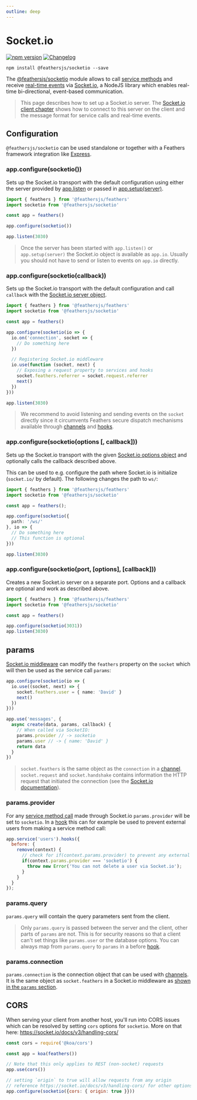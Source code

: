 ```yaml
---
outline: deep
---
```


# Socket.io

<Badges>

[![npm version](https://img.shields.io/npm/v/@feathersjs/socketio.svg?style=flat-square)](https://www.npmjs.com/package/@feathersjs/socketio)
[![Changelog](https://img.shields.io/badge/changelog-.md-blue.svg?style=flat-square)](https://github.com/feathersjs/feathers/blob/dove/packages/socketio/CHANGELOG.md)

</Badges>

```
npm install @feathersjs/socketio --save
```

The [@feathersjs/socketio](https://github.com/feathersjs/socketio) module allows to call [service methods](./services.md) and receive [real-time events](./events.md) via [Socket.io](http://socket.io/), a NodeJS library which enables real-time bi-directional, event-based communication.

<BlockQuote type="warning" label="Important">

This page describes how to set up a Socket.io server. The [Socket.io client chapter](./client/socketio.md) shows how to connect to this server on the client and the message format for service calls and real-time events.

</BlockQuote>

## Configuration

`@feathersjs/socketio` can be used standalone or together with a Feathers framework integration like [Express](./express.md).

### app.configure(socketio())

Sets up the Socket.io transport with the default configuration using either the server provided by [app.listen](./application.md#listenport) or passed in [app.setup(server)](./application.md#setupserver).

```ts
import { feathers } from '@feathersjs/feathers'
import socketio from '@feathersjs/socketio'

const app = feathers()

app.configure(socketio())

app.listen(3030)
```

<BlockQuote type="warning" label="Important">

Once the server has been started with `app.listen()` or `app.setup(server)` the Socket.io object is available as `app.io`. Usually you should not have to send or listen to events on `app.io` directly.

</BlockQuote>

### app.configure(socketio(callback))

Sets up the Socket.io transport with the default configuration and call `callback` with the [Socket.io server object](http://socket.io/docs/server-api/).

```ts
import { feathers } from '@feathersjs/feathers'
import socketio from '@feathersjs/socketio'

const app = feathers()

app.configure(socketio(io => {
  io.on('connection', socket => {
    // Do something here
  })

  // Registering Socket.io middleware
  io.use(function (socket, next) {
    // Exposing a request property to services and hooks
    socket.feathers.referrer = socket.request.referrer
    next()
  })
}))

app.listen(3030)
```

<BlockQuote type="warning">

We recommend to avoid listening and sending events on the `socket` directly since it circumvents Feathers secure dispatch mechanisms available through [channels](./channels.md) and [hooks](./hooks.md).

</BlockQuote>

### app.configure(socketio(options [, callback]))

Sets up the Socket.io transport with the given [Socket.io options object](https://github.com/socketio/engine.io#methods-1) and optionally calls the callback described above.

This can be used to e.g. configure the path where Socket.io is initialize (`socket.io/` by default). The following changes the path to `ws/`:


```ts
import { feathers } from '@feathersjs/feathers'
import socketio from '@feathersjs/socketio'

const app = feathers();

app.configure(socketio({
  path: '/ws/'
}, io => {
  // Do something here
  // This function is optional
}))

app.listen(3030)
```

### app.configure(socketio(port, [options], [callback]))

Creates a new Socket.io server on a separate port. Options and a callback are optional and work as described above.

```ts
import { feathers } from '@feathersjs/feathers'
import socketio from '@feathersjs/socketio'

const app = feathers()

app.configure(socketio(3031))
app.listen(3030)
```

## params

[Socket.io middleware](https://socket.io/docs/v4/middlewares/) can modify the `feathers` property on the `socket` which will then be used as the service call `params`:

```ts
app.configure(socketio(io => {
  io.use((socket, next) => {
    socket.feathers.user = { name: 'David' }
    next()
  })
}))

app.use('messages', {
  async create(data, params, callback) {
    // When called via SocketIO:
    params.provider // -> socketio
    params.user // -> { name: 'David' }
    return data
  }
})
```

<BlockQuote type="info">

`socket.feathers` is the same object as the `connection` in a [channel](./channels.md). `socket.request` and `socket.handshake` contains information the HTTP request that initiated the connection (see the [Socket.io documentation](https://socket.io/docs/server-api/#socket-request)).

</BlockQuote>

### params.provider

For any [service method call](./services.md) made through Socket.io `params.provider` will be set to `socketio`. In a [hook](./hooks.md) this can for example be used to prevent external users from making a service method call:

```js
app.service('users').hooks({
  before: {
    remove(context) {
      // check for if(context.params.provider) to prevent any external call
      if(context.params.provider === 'socketio') {
        throw new Error('You can not delete a user via Socket.io');
      }
    }
  }
});
```

### params.query

`params.query` will contain the query parameters sent from the client.

<BlockQuote type="warning">

Only `params.query` is passed between the server and the client, other parts of `params` are not. This is for security reasons so that a client can't set things like `params.user` or the database options. You can always map from `params.query` to `params` in a before [hook](./hooks.md).

</BlockQuote>

### params.connection

`params.connection` is the connection object that can be used with [channels](./channels.md). It is the same object as `socket.feathers` in a Socket.io middleware as [shown in the `params` section](#params).

## CORS

When serving your client from another host, you'll run into CORS issues which can be resolved by setting `cors` options for `socketio`. More on that here: https://socket.io/docs/v3/handling-cors/

```js
const cors = require('@koa/cors')

const app = koa(feathers())

// Note that this only applies to REST (non-socket) requests
app.use(cors())

// setting `origin` to true will allow requests from any origin
// reference https://socket.io/docs/v3/handling-cors/ for other options
app.configure(socketio({cors: { origin: true }})) 
```
